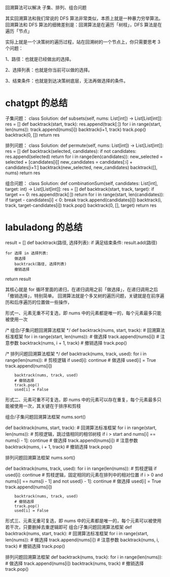 回溯算法可以解决 子集、排列、组合问题 

其实回溯算法和我们常说的 DFS 算法非常类似，本质上就是一种暴力穷举算法。回溯算法和 DFS 算法的细微差别是：回溯算法是在遍历「树枝」，DFS 算法是在遍历「节点」

实际上就是一个决策树的遍历过程，站在回溯树的一个节点上，你只需要思考 3 个问题：

1、路径：也就是已经做出的选择。

2、选择列表：也就是你当前可以做的选择。

3、结束条件：也就是到达决策树底层，无法再做选择的条件。

# chatgpt 的总结
子集问题：
class Solution:
    def subsets(self, nums: List[int]) -> List[List[int]]:
        res = []
        def backtrack(start, track):
            res.append(track[:])
            for i in range(start, len(nums)):
                track.append(nums[i])
                backtrack(i+1, track)
                track.pop()
        backtrack(0, [])
        return res

排列问题：
class Solution:
    def permute(self, nums: List[int]) -> List[List[int]]:
        res = []
        def backtrack(selected, candidates):
            if not candidates:
                res.append(selected)
                return
            for i in range(len(candidates)):
                new_selected = selected + [candidates[i]]
                new_candidates = candidates[:i] + candidates[i+1:]
                backtrack(new_selected, new_candidates)
        backtrack([], nums)
        return res

组合问题：
class Solution:
    def combinationSum(self, candidates: List[int], target: int) -> List[List[int]]:
        res = []
        def backtrack(start, track, target):
            if target == 0:
                res.append(track[:])
                return
            for i in range(start, len(candidates)):
                if target - candidates[i] < 0:
                    break
                track.append(candidates[i])
                backtrack(i, track, target-candidates[i])
                track.pop()
        backtrack(0, [], target)
        return res

# labuladong 的总结

result = []
def backtrack(路径, 选择列表):
    if 满足结束条件:
        result.add(路径)
        
    for 选择 in 选择列表:
        做选择
        backtrack(路径, 选择列表)
        撤销选择
    
return result

其核心就是 for 循环里面的递归，在递归调用之前「做选择」，在递归调用之后「撤销选择」，特别简单。
回溯算法就是个多叉树的遍历问题，关键就是在前序遍历和后序遍历的位置做一些操作，


形式一、元素无重不可复选，即 nums 中的元素都是唯一的，每个元素最多只能被使用一次

/* 组合/子集问题回溯算法框架 */
def backtrack(nums, start, track):
    # 回溯算法标准框架
    for i in range(start, len(nums)):
        # 做选择
        track.append(nums[i])
        # 注意参数
        backtrack(nums, i + 1, track)
        # 撤销选择
        track.pop()


/* 排列问题回溯算法框架 */
def backtrack(nums, track, used):
    for i in range(len(nums)):
        # 剪枝逻辑
        if used[i]:
            continue
        # 做选择
        used[i] = True
        track.append(nums[i])

        backtrack(nums, track, used)
        # 撤销选择
        track.pop()
        used[i] = False


形式二、元素可重不可复选，即 nums 中的元素可以存在重复，每个元素最多只能被使用一次，其关键在于排序和剪枝

组合/子集问题回溯算法框架
nums.sort()

def backtrack(nums, start, track):
    # 回溯算法标准框架
    for i in range(start, len(nums)):
        # 剪枝逻辑，跳过值相同的相邻树枝
        if i > start and nums[i] == nums[i - 1]:
            continue
        # 做选择
        track.append(nums[i])
        # 注意参数
        backtrack(nums, i + 1, track)
        # 撤销选择
        track.pop()


排列问题回溯算法框架
nums.sort()

def backtrack(nums, track, used):
    for i in range(len(nums)):
        # 剪枝逻辑
        if used[i]:
            continue
        # 剪枝逻辑，固定相同的元素在排列中的相对位置
        if i > 0 and nums[i] == nums[i - 1] and not used[i - 1]:
            continue
        # 做选择
        used[i] = True
        track.append(nums[i])

        backtrack(nums, track, used)
        # 撤销选择
        track.pop()
        used[i] = False


形式三、元素无重可复选，即 nums 中的元素都是唯一的，每个元素可以被使用若干次，只要删掉去重逻辑即可
组合/子集问题回溯算法框架
def backtrack(nums, start, track):
    # 回溯算法标准框架
    for i in range(start, len(nums)):
        # 做选择
        track.append(nums[i])
        # 注意参数
        backtrack(nums, i, track)
        # 撤销选择
        track.pop()


排列问题回溯算法框架
def backtrack(nums, track):
    for i in range(len(nums)):
        # 做选择
        track.append(nums[i])
        backtrack(nums, track)
        # 撤销选择
        track.pop()

